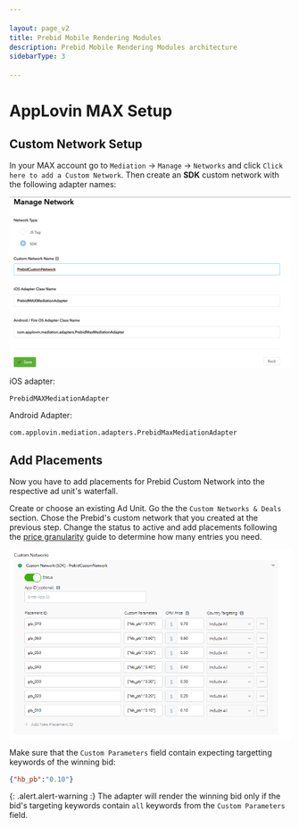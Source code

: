 ```yaml
---

layout: page_v2
title: Prebid Mobile Rendering Modules
description: Prebid Mobile Rendering Modules architecture
sidebarType: 3

---
```


# AppLovin MAX Setup

## Custom Network Setup

In your MAX account go to `Mediation` -> `Manage` -> `Networks` and click `Click here to add a Custom Network`. Then create an **SDK** custom network with the following adapter names:

<img src="/assets/images/prebid-mobile/modules/rendering/max-cusom-network-setup.png" alt="Pipeline Screenshot" align="center">

iOS adapter:

```noformat
PrebidMAXMediationAdapter
```

Android Adapter:

```noformat
com.applovin.mediation.adapters.PrebidMaxMediationAdapter
```


## Add Placements


Now you have to add placements for Prebid Custom Network into the respective ad unit's waterfall.

Create or choose an existing Ad Unit. Go the the `Custom Networks & Deals` section. Chose the Prebid's custom network that you created at the previous step. Change the status to active and add placements following the [price granularity](/adops/price-granularity.html) guide to determine how many entries you need.

<img src="/assets/images/prebid-mobile/modules/rendering/max-ad-unit-setup.png" alt="Pipeline Screenshot" align="center">

Make sure that the `Custom Parameters` field contain expecting targetting keywords of the winning bid:

```json
{"hb_pb":"0.10"}
```

{: .alert.alert-warning :}
The adapter will render the winning bid only if the bid's targeting keywords contain `all` keywords from the `Custom Parameters` field.
